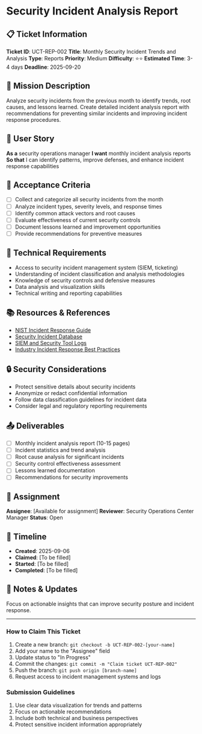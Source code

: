 # Security Incident Analysis Report

## 📋 Ticket Information

**Ticket ID**: UCT-REP-002
**Title**: Monthly Security Incident Trends and Analysis
**Type**: Reports
**Priority**: Medium
**Difficulty**: ⭐⭐
**Estimated Time**: 3-4 days
**Deadline**: 2025-09-20

## 🎯 Mission Description

Analyze security incidents from the previous month to identify trends, root causes, and lessons learned. Create detailed incident analysis report with recommendations for preventing similar incidents and improving incident response procedures.

## 👤 User Story

**As a** security operations manager
**I want** monthly incident analysis reports
**So that** I can identify patterns, improve defenses, and enhance incident response capabilities

## 📝 Acceptance Criteria

- [ ] Collect and categorize all security incidents from the month
- [ ] Analyze incident types, severity levels, and response times
- [ ] Identify common attack vectors and root causes
- [ ] Evaluate effectiveness of current security controls
- [ ] Document lessons learned and improvement opportunities
- [ ] Provide recommendations for preventive measures

## 🔧 Technical Requirements

- Access to security incident management system (SIEM, ticketing)
- Understanding of incident classification and analysis methodologies
- Knowledge of security controls and defensive measures
- Data analysis and visualization skills
- Technical writing and reporting capabilities

## 📚 Resources & References

- [NIST Incident Response Guide](https://csrc.nist.gov/publications/detail/sp/800-61/rev-2/final)
- [Security Incident Database](internal-link)
- [SIEM and Security Tool Logs](internal-access)
- [Industry Incident Response Best Practices](various-sources)

## 🔒 Security Considerations

- Protect sensitive details about security incidents
- Anonymize or redact confidential information
- Follow data classification guidelines for incident data
- Consider legal and regulatory reporting requirements

## 📤 Deliverables

- [ ] Monthly incident analysis report (10-15 pages)
- [ ] Incident statistics and trend analysis
- [ ] Root cause analysis for significant incidents
- [ ] Security control effectiveness assessment
- [ ] Lessons learned documentation
- [ ] Recommendations for security improvements

## 👥 Assignment

**Assignee**: [Available for assignment]
**Reviewer**: Security Operations Center Manager
**Status**: Open

## 📅 Timeline

- **Created**: 2025-09-06
- **Claimed**: [To be filled]
- **Started**: [To be filled]
- **Completed**: [To be filled]

## 💬 Notes & Updates

Focus on actionable insights that can improve security posture and incident response.

---

### How to Claim This Ticket

1. Create a new branch: `git checkout -b UCT-REP-002-[your-name]`
2. Add your name to the "Assignee" field
3. Update status to "In Progress"
4. Commit the changes: `git commit -m "Claim ticket UCT-REP-002"`
5. Push the branch: `git push origin [branch-name]`
6. Request access to incident management systems and logs

### Submission Guidelines

1. Use clear data visualization for trends and patterns
2. Focus on actionable recommendations
3. Include both technical and business perspectives
4. Protect sensitive incident information appropriately
